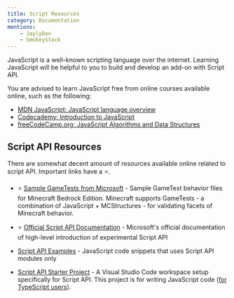 ```yaml
---
title: Script Resources
category: Documentation
mentions:
    - JaylyDev
    - SmokeyStack
---
```


JavaScript is a well-known scripting language over the internet. Learning JavaScript will be helpful to you to build and develop an add-on with Script API.

You are advised to learn JavaScript free from online courses available online, such as the following:

-   [MDN JavaScript: JavaScript language overview](https://developer.mozilla.org/en-US/docs/Web/JavaScript/Language_Overview)
-   [Codecademy: Introduction to JavaScript](https://www.codecademy.com/learn/introduction-to-javascript)
-   [freeCodeCamp.org: JavaScript Algorithms and Data Structures](https://www.freecodecamp.org/learn/javascript-algorithms-and-data-structures/)

## Script API Resources

There are somewhat decent amount of resources available online related to script API. Important links have a ⭐.

-   ⭐ [Sample GameTests from Microsoft](https://github.com/microsoft/minecraft-gametests) - Sample GameTest behavior files for Minecraft Bedrock Edition. Minecraft supports GameTests - a combination of JavaScript + MCStructures - for validating facets of Minecraft behavior.

-   ⭐ [Official Script API Documentation](https://learn.microsoft.com/en-us/minecraft/creator/scriptapi/) - Microsoft's official documentation of high-level introduction of experimental Script API

-   [Script API Examples](https://github.com/JaylyDev/ScriptAPI) - JavaScript code snippets that uses Script API modules only

-   [Script API Starter Project](https://github.com/JaylyDev/scriptapi-starter) - A Visual Studio Code workspace setup specifically for Script API. This project is for writing JavaScript code ([for TypeScript users](scripting/typescript#script-api)).

